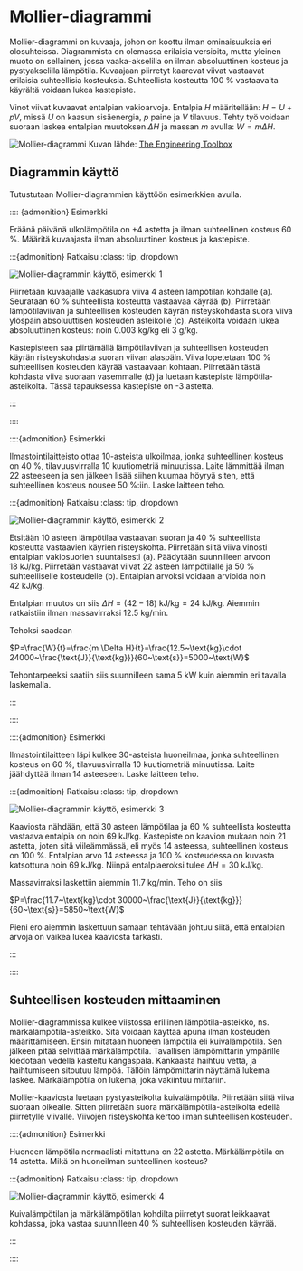 # Mollier-diagrammi

Mollier-diagrammi on kuvaaja, johon on koottu ilman ominaisuuksia eri olosuhteissa. Diagrammista on olemassa erilaisia versioita, mutta yleinen muoto on sellainen, jossa vaaka-akselilla on ilman absoluuttinen kosteus ja pystyakselilla lämpötila. Kuvaajaan piirretyt kaarevat viivat vastaavat erilaisia suhteellisia kosteuksia. Suhteellista kosteutta 100 % vastaavalta käyrältä voidaan lukea kastepiste.

Vinot viivat kuvaavat entalpian vakioarvoja. Entalpia $H$ määritellään: $H=U+pV$, missä $U$ on kaasun sisäenergia, $p$ paine ja $V$ tilavuus. Tehty työ voidaan suoraan laskea entalpian muutoksen $\Delta H$ ja massan $m$ avulla: $W=m \Delta H$.

![Mollier-diagrammi](mollierkuva.gif)
Kuvan lähde: [The Engineering Toolbox](https://www.engineeringtoolbox.com/psychrometric-chart-mollier-d_27.html)

## Diagrammin käyttö

Tutustutaan Mollier-diagrammien käyttöön esimerkkien avulla.

:::: {admonition} Esimerkki

Eräänä päivänä ulkolämpötila on +4 astetta ja ilman suhteellinen kosteus 60 %. Määritä kuvaajasta ilman absoluuttinen kosteus ja kastepiste.

:::{admonition} Ratkaisu
:class: tip, dropdown

![Mollier-diagrammin käyttö, esimerkki 1](mollier_esim1.gif)

Piirretään kuvaajalle vaakasuora viiva 4 asteen lämpötilan kohdalle (a). Seurataan 60 % suhteellista kosteutta vastaavaa käyrää (b). Piirretään lämpötilaviivan ja suhteellisen kosteuden käyrän risteyskohdasta suora viiva ylöspäin absoluuttisen kosteuden asteikolle (c). Asteikolta voidaan lukea absoluuttinen kosteus: noin 0.003 kg/kg eli 3 g/kg.

Kastepisteen saa piirtämällä lämpötilaviivan ja suhteellisen kosteuden käyrän risteyskohdasta suoran viivan alaspäin. Viiva lopetetaan 100 % suhteellisen kosteuden käyrää vastaavaan kohtaan. Piirretään tästä kohdasta viiva suoraan vasemmalle (d) ja luetaan kastepiste lämpötila-asteikolta. Tässä tapauksessa kastepiste on -3 astetta.

:::

::::

::::{admonition} Esimerkki

Ilmastointilaitteisto ottaa 10-asteista ulkoilmaa, jonka suhteellinen kosteus on 40 %, tilavuusvirralla 10 kuutiometriä minuutissa. Laite lämmittää ilman 22 asteeseen ja sen jälkeen lisää siihen kuumaa höyryä siten, että suhteellinen kosteus nousee 50 %:iin. Laske laitteen teho.

:::{admonition} Ratkaisu
:class: tip, dropdown

![Mollier-diagrammin käyttö, esimerkki 2](mollier_esim2.gif)

Etsitään 10 asteen lämpötilaa vastaavan suoran ja 40 % suhteellista kosteutta vastaavien käyrien risteyskohta. Piirretään siitä viiva vinosti entalpian vakiosuorien suuntaisesti (a). Päädytään suunnilleen arvoon $18~\text{kJ/kg}$. Piirretään vastaavat viivat 22 asteen lämpötilalle ja 50 % suhteelliselle kosteudelle (b). Entalpian arvoksi voidaan arvioida noin $42~\text{kJ/kg}$.

Entalpian muutos on siis $\Delta H =(42-18)~\text{kJ/kg} = 24~\text{kJ/kg}$. Aiemmin ratkaistiin ilman massavirraksi 12.5 kg/min. 

Tehoksi saadaan

$P=\frac{W}{t}=\frac{m \Delta H}{t}=\frac{12.5~\text{kg}\cdot 24000~\frac{\text{J}}{\text{kg}}}{60~\text{s}}=5000~\text{W}$

Tehontarpeeksi saatiin siis suunnilleen sama 5 kW kuin aiemmin eri tavalla laskemalla.

:::

::::

::::{admonition} Esimerkki

Ilmastointilaitteen läpi kulkee 30-asteista huoneilmaa, jonka suhteellinen kosteus on 60 %, tilavuusvirralla 10 kuutiometriä minuutissa. Laite jäähdyttää ilman 14 asteeseen. Laske laitteen teho.

:::{admonition} Ratkaisu
:class: tip, dropdown

![Mollier-diagrammin käyttö, esimerkki 3](mollier_esim3.gif)

Kaaviosta nähdään, että 30 asteen lämpötilaa ja 60 % suhteellista kosteutta vastaava entalpia on noin $69~\text{kJ/kg}$. Kastepiste on kaavion mukaan noin 21 astetta, joten sitä viileämmässä, eli myös 14 asteessa, suhteellinen kosteus on 100 %. Entalpian arvo 14 asteessa ja 100 % kosteudessa on kuvasta katsottuna noin $69~\text{kJ/kg}$. Niinpä entalpiaeroksi tulee $\Delta H = 30~\text{kJ/kg}$.

Massavirraksi laskettiin aiemmin 11.7 kg/min. Teho on siis

$P=\frac{11.7~\text{kg}\cdot 30000~\frac{\text{J}}{\text{kg}}}{60~\text{s}}=5850~\text{W}$

Pieni ero aiemmin laskettuun samaan tehtävään johtuu siitä, että entalpian arvoja on vaikea lukea kaaviosta tarkasti.

:::

::::

## Suhteellisen kosteuden mittaaminen

Mollier-diagrammissa kulkee viistossa erillinen lämpötila-asteikko, ns. märkälämpötila-asteikko. Sitä voidaan käyttää apuna ilman kosteuden määrittämiseen. Ensin mitataan huoneen lämpötila eli kuivalämpötila. Sen jälkeen pitää selvittää märkälämpötila. Tavallisen lämpömittarin ympärille kiedotaan vedellä kasteltu kangaspala. Kankaasta haihtuu vettä, ja haihtumiseen sitoutuu lämpöä. Tällöin lämpömittarin näyttämä lukema laskee. Märkälämpötila on lukema, joka vakiintuu mittariin.

Mollier-kaaviosta luetaan pystyasteikolta kuivalämpötila. Piirretään siitä viiva suoraan oikealle. Sitten piirretään suora märkälämpötila-asteikolta edellä piirretylle viivalle. Viivojen risteyskohta kertoo ilman suhteellisen kosteuden.

::::{admonition} Esimerkki

Huoneen lämpötila normaalisti mitattuna on 22 astetta. Märkälämpötila on 14 astetta. Mikä on huoneilman suhteellinen kosteus?

:::{admonition} Ratkaisu
:class: tip, dropdown

![Mollier-diagrammin käyttö, esimerkki 4](mollier_esim4.gif)

Kuivalämpötilan ja märkälämpötilan kohdilta piirretyt suorat leikkaavat kohdassa, joka vastaa suunnilleen 40 % suhteellisen kosteuden käyrää.

:::

::::
